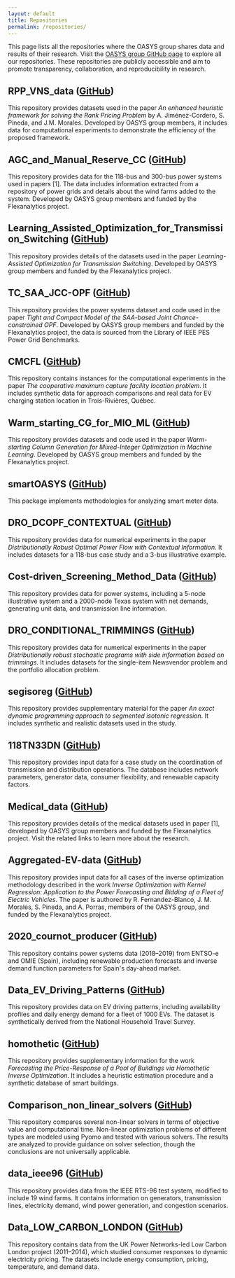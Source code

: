 ```yaml
---
layout: default
title: Repositories
permalink: /repositories/
---
```


This page lists all the repositories where the OASYS group shares data and results of their research. Visit the [OASYS group GitHub page](https://github.com/groupoasys) to explore all our repositories. These repositories are publicly accessible and aim to promote transparency, collaboration, and reproducibility in research.

<!-- Add the list of repositories below -->

## RPP_VNS_data ([GitHub](https://github.com/groupoasys/RPP_VNS_data))

This repository provides datasets used in the paper *An enhanced heuristic framework for solving the Rank Pricing Problem* by A. Jiménez-Cordero, S. Pineda, and J.M. Morales. Developed by OASYS group members, it includes data for computational experiments to demonstrate the efficiency of the proposed framework.

## AGC_and_Manual_Reserve_CC ([GitHub](https://github.com/groupoasys/AGC_and_Manual_Reserve_CC))

This repository provides data for the 118-bus and 300-bus power systems used in papers [1]. The data includes information extracted from a repository of power grids and details about the wind farms added to the system. Developed by OASYS group members and funded by the Flexanalytics project.

## Learning_Assisted_Optimization_for_Transmission_Switching ([GitHub](https://github.com/groupoasys/Learning_Assisted_Optimization_for_Transmission_Switching))

This repository provides details of the datasets used in the paper *Learning-Assisted Optimization for Transmission Switching*. Developed by OASYS group members and funded by the Flexanalytics project.

## TC_SAA_JCC-OPF ([GitHub](https://github.com/groupoasys/TC_SAA_JCC-OPF))

This repository provides the power systems dataset and code used in the paper *Tight and Compact Model of the SAA-based Joint Chance-constrained OPF*. Developed by OASYS group members and funded by the Flexanalytics project, the data is sourced from the Library of IEEE PES Power Grid Benchmarks.

## CMCFL ([GitHub](https://github.com/groupoasys/CMCFL))

This repository contains instances for the computational experiments in the paper *The cooperative maximum capture facility location problem*. It includes synthetic data for approach comparisons and real data for EV charging station location in Trois-Rivières, Québec.

## Warm_starting_CG_for_MIO_ML ([GitHub](https://github.com/groupoasys/Warm_starting_CG_for_MIO_ML))

This repository provides datasets and code used in the paper *Warm-starting Column Generation for Mixed-Integer Optimization in Machine Learning*. Developed by OASYS group members and funded by the Flexanalytics project.

## smartOASYS ([GitHub](https://github.com/groupoasys/smartOASYS))

This package implements methodologies for analyzing smart meter data.

## DRO_DCOPF_CONTEXTUAL ([GitHub](https://github.com/groupoasys/DRO_DCOPF_CONTEXTUAL))

This repository provides data for numerical experiments in the paper *Distributionally Robust Optimal Power Flow with Contextual Information*. It includes datasets for a 118-bus case study and a 3-bus illustrative example.

## Cost-driven_Screening_Method_Data ([GitHub](https://github.com/groupoasys/Cost-driven_Screening_Method_Data))

This repository provides data for power systems, including a 5-node illustrative system and a 2000-node Texas system with net demands, generating unit data, and transmission line information.

## DRO_CONDITIONAL_TRIMMINGS ([GitHub](https://github.com/groupoasys/DRO_CONDITIONAL_TRIMMINGS))

This repository provides data for numerical experiments in the paper *Distributionally robust stochastic programs with side information based on trimmings*. It includes datasets for the single-item Newsvendor problem and the portfolio allocation problem.

## segisoreg ([GitHub](https://github.com/groupoasys/segisoreg))

This repository provides supplementary material for the paper *An exact dynamic programming approach to segmented isotonic regression*. It includes synthetic and realistic datasets used in the study.

## 118TN33DN ([GitHub](https://github.com/groupoasys/118TN33DN))

This repository provides input data for a case study on the coordination of transmission and distribution operations. The database includes network parameters, generator data, consumer flexibility, and renewable capacity factors.

## Medical_data ([GitHub](https://github.com/groupoasys/Medical_data))

This repository provides details of the medical datasets used in paper [1], developed by OASYS group members and funded by the Flexanalytics project. Visit the related links to learn more about the research.

## Aggregated-EV-data ([GitHub](https://github.com/groupoasys/Aggregated-EV-data))

This repository provides input data for all cases of the inverse optimization methodology described in the work *Inverse Optimization with Kernel Regression: Application to the Power Forecasting and Bidding of a Fleet of Electric Vehicles*. The paper is authored by R. Fernandez-Blanco, J. M. Morales, S. Pineda, and A. Porras, members of the OASYS group, and funded by the Flexanalytics project.

## 2020_cournot_producer ([GitHub](https://github.com/groupoasys/2020_cournot_producer))

This repository contains power systems data (2018–2019) from ENTSO-e and OMIE (Spain), including renewable production forecasts and inverse demand function parameters for Spain's day-ahead market.

## Data_EV_Driving_Patterns ([GitHub](https://github.com/groupoasys/Data_EV_Driving_Patterns))

This repository provides data on EV driving patterns, including availability profiles and daily energy demand for a fleet of 1000 EVs. The dataset is synthetically derived from the National Household Travel Survey.

## homothetic ([GitHub](https://github.com/groupoasys/homothetic))

This repository provides supplementary information for the work *Forecasting the Price-Response of a Pool of Buildings via Homothetic Inverse Optimization*. It includes a heuristic estimation procedure and a synthetic database of smart buildings.

## Comparison_non_linear_solvers ([GitHub](https://github.com/groupoasys/Comparison_non_linear_solvers))

This repository compares several non-linear solvers in terms of objective value and computational time. Non-linear optimization problems of different types are modeled using Pyomo and tested with various solvers. The results are analyzed to provide guidance on solver selection, though the conclusions are not universally applicable.

## data_ieee96 ([GitHub](https://github.com/groupoasys/data_ieee96))

This repository provides data from the IEEE RTS-96 test system, modified to include 19 wind farms. It contains information on generators, transmission lines, electricity demand, wind power generation, and congestion scenarios.

## Data_LOW_CARBON_LONDON ([GitHub](https://github.com/groupoasys/Data_Low_Carbon_London))

This repository contains data from the UK Power Networks-led Low Carbon London project (2011–2014), which studied consumer responses to dynamic electricity pricing. The datasets include energy consumption, pricing, temperature, and demand data.
